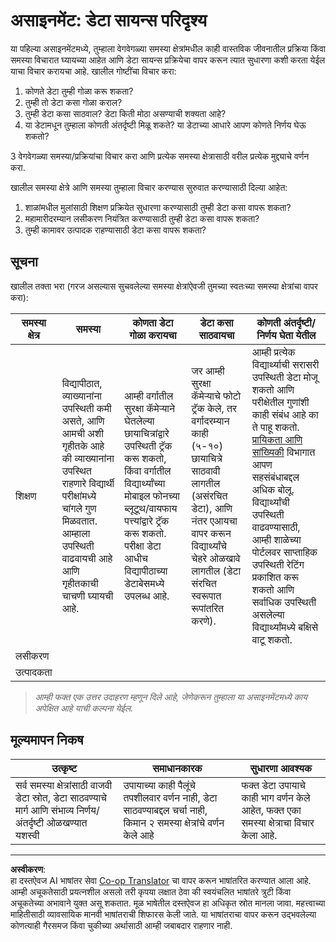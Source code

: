 <!--
CO_OP_TRANSLATOR_METADATA:
{
  "original_hash": "a8f79b9c0484c35b4f26e8aec7fc4d56",
  "translation_date": "2025-08-27T17:17:33+00:00",
  "source_file": "1-Introduction/01-defining-data-science/solution/assignment.md",
  "language_code": "mr"
}
-->
# असाइनमेंट: डेटा सायन्स परिदृश्य

या पहिल्या असाइनमेंटमध्ये, तुम्हाला वेगवेगळ्या समस्या क्षेत्रांमधील काही वास्तविक जीवनातील प्रक्रिया किंवा समस्या विचारात घ्यायच्या आहेत आणि डेटा सायन्स प्रक्रियेचा वापर करून त्यात सुधारणा कशी करता येईल याचा विचार करायचा आहे. खालील गोष्टींचा विचार करा:

1. कोणते डेटा तुम्ही गोळा करू शकता?
1. तुम्ही तो डेटा कसा गोळा कराल?
1. तुम्ही डेटा कसा साठवाल? डेटा किती मोठा असण्याची शक्यता आहे?
1. या डेटामधून तुम्हाला कोणती अंतर्दृष्टी मिळू शकते? या डेटाच्या आधारे आपण कोणते निर्णय घेऊ शकतो?

3 वेगवेगळ्या समस्या/प्रक्रियांचा विचार करा आणि प्रत्येक समस्या क्षेत्रासाठी वरील प्रत्येक मुद्द्याचे वर्णन करा.

खालील समस्या क्षेत्रे आणि समस्या तुम्हाला विचार करण्यास सुरुवात करण्यासाठी दिल्या आहेत:

1. शाळांमधील मुलांसाठी शिक्षण प्रक्रियेत सुधारणा करण्यासाठी तुम्ही डेटा कसा वापरू शकता?
1. महामारीदरम्यान लसीकरण नियंत्रित करण्यासाठी तुम्ही डेटा कसा वापरू शकता?
1. तुम्ही कामावर उत्पादक राहण्यासाठी डेटा कसा वापरू शकता?

## सूचना

खालील तक्ता भरा (गरज असल्यास सुचवलेल्या समस्या क्षेत्रांऐवजी तुमच्या स्वतःच्या समस्या क्षेत्रांचा वापर करा):

| समस्या क्षेत्र | समस्या | कोणता डेटा गोळा करायचा | डेटा कसा साठवायचा | कोणती अंतर्दृष्टी/निर्णय घेता येतील | 
|----------------|---------|-----------------------|-----------------------|--------------------------------------|
| शिक्षण | विद्यापीठात, व्याख्यानांना उपस्थिती कमी असते, आणि आमची अशी गृहीतके आहे की व्याख्यानांना उपस्थित राहणारे विद्यार्थी परीक्षांमध्ये चांगले गुण मिळवतात. आम्हाला उपस्थिती वाढवायची आहे आणि गृहीतकाची चाचणी घ्यायची आहे. | आम्ही वर्गातील सुरक्षा कॅमेऱ्याने घेतलेल्या छायाचित्रांद्वारे उपस्थिती ट्रॅक करू शकतो, किंवा वर्गातील विद्यार्थ्यांच्या मोबाइल फोनच्या ब्लूटूथ/वायफाय पत्त्यांद्वारे ट्रॅक करू शकतो. परीक्षा डेटा आधीच विद्यापीठाच्या डेटाबेसमध्ये उपलब्ध आहे. | जर आम्ही सुरक्षा कॅमेऱ्याचे फोटो ट्रॅक केले, तर वर्गादरम्यान काही (५-१०) छायाचित्रे साठवावी लागतील (असंरचित डेटा), आणि नंतर एआयचा वापर करून विद्यार्थ्यांचे चेहरे ओळखावे लागतील (डेटा संरचित स्वरूपात रूपांतरित करणे). | आम्ही प्रत्येक विद्यार्थ्याची सरासरी उपस्थिती डेटा मोजू शकतो आणि परीक्षेतील गुणांशी काही संबंध आहे का ते पाहू शकतो. [प्रायिकता आणि सांख्यिकी](../../04-stats-and-probability/README.md) विभागात आपण सहसंबंधाबद्दल अधिक बोलू. विद्यार्थ्यांची उपस्थिती वाढवण्यासाठी, आम्ही शाळेच्या पोर्टलवर साप्ताहिक उपस्थिती रेटिंग प्रकाशित करू शकतो आणि सर्वाधिक उपस्थिती असलेल्या विद्यार्थ्यांमध्ये बक्षिसे वाटू शकतो. |
| लसीकरण | | | | |
| उत्पादकता | | | | |

> *आम्ही फक्त एक उत्तर उदाहरण म्हणून दिले आहे, जेणेकरून तुम्हाला या असाइनमेंटमध्ये काय अपेक्षित आहे याची कल्पना येईल.*

## मूल्यमापन निकष

उत्कृष्ट | समाधानकारक | सुधारणा आवश्यक
--- | --- | -- |
सर्व समस्या क्षेत्रांसाठी वाजवी डेटा स्रोत, डेटा साठवण्याचे मार्ग आणि संभाव्य निर्णय/अंतर्दृष्टी ओळखण्यात यशस्वी | उपायाच्या काही पैलूंचे तपशीलवार वर्णन नाही, डेटा साठवण्याबद्दल चर्चा नाही, किमान २ समस्या क्षेत्रांचे वर्णन केले आहे | फक्त डेटा उपायाचे काही भाग वर्णन केले आहेत, फक्त एका समस्या क्षेत्राचा विचार केला आहे.

---

**अस्वीकरण**:  
हा दस्तऐवज AI भाषांतर सेवा [Co-op Translator](https://github.com/Azure/co-op-translator) चा वापर करून भाषांतरित करण्यात आला आहे. आम्ही अचूकतेसाठी प्रयत्नशील असलो तरी कृपया लक्षात ठेवा की स्वयंचलित भाषांतरे त्रुटी किंवा अचूकतेच्या अभावाने युक्त असू शकतात. मूळ भाषेतील दस्तऐवज हा अधिकृत स्रोत मानला जावा. महत्त्वाच्या माहितीसाठी व्यावसायिक मानवी भाषांतराची शिफारस केली जाते. या भाषांतराचा वापर करून उद्भवलेल्या कोणत्याही गैरसमज किंवा चुकीच्या अर्थासाठी आम्ही जबाबदार राहणार नाही.